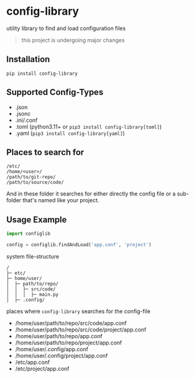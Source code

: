 # config-library
utility library to find and load configuration files

> this project is undergoing major changes

## Installation
`pip install config-library`

## Supported Config-Types
- .json
- .jsonc
- .ini/.conf
- .toml (python3.11+ or `pip3 install config-library[toml]`)
- .yaml (`pip3 install config-library[yaml]`)

## Places to search for

```
/etc/
/home/<user>/
/path/to/git-repo/
/path/to/source/code/
```

And in these folder it searches for either directly the config file or a sub-folder that's named like your project.

## Usage Example

```python
import configlib

config = configlib.findAndLoad('app.conf', 'project')
```
system file-structure
```
/
├─ etc/
├─ home/user/
│  ├─ path/to/repo/
│  │  ├─ src/code/
│  │  │  ├─ main.py
│  ├─ .config/
```
places where `config-library` searches for the config-file
- /home/user/path/to/repo/src/code/app.conf
- /home/user/path/to/repo/src/code/project/app.conf
- /home/user/path/to/repo/app.conf
- /home/user/path/to/repo/project/app.conf
- /home/user/.config/app.conf
- /home/user/.config/project/app.conf
- /etc/app.conf
- /etc/project/app.conf

